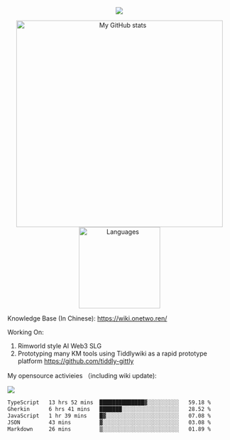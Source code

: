 <a href="https://github.com/linonetwo">
    <p align="center">
        <img src="https://github-profile-trophy.vercel.app/?username=linonetwo&column=7&theme=onedark"/>
    </p>
</a>
<a align="center" href="https://github.com/linonetwo">
  <p align="center">
    <img src="https://github-readme-stats.vercel.app/api?username=linonetwo&show_icons=true&count_private=true" alt="My GitHub stats" width="465"/>
    <img src="https://github-readme-stats.vercel.app/api/top-langs/?username=linonetwo&layout=compact&langs_count=10" alt="Languages" height="183">
  </p>
</a>

Knowledge Base (In Chinese): https://wiki.onetwo.ren/

Working On: 

1. Rimworld style AI Web3 SLG
1. Prototyping many KM tools using Tiddlywiki as a rapid prototype platform https://github.com/tiddly-gittly

My opensource activieies （including wiki update):

![](https://visitor-badge.glitch.me/badge?page_id=linonetwo.linonetwo)

<!--START_SECTION:waka-->

```txt
TypeScript   13 hrs 52 mins  ██████████████▓░░░░░░░░░░   59.18 %
Gherkin      6 hrs 41 mins   ███████░░░░░░░░░░░░░░░░░░   28.52 %
JavaScript   1 hr 39 mins    █▓░░░░░░░░░░░░░░░░░░░░░░░   07.08 %
JSON         43 mins         ▓░░░░░░░░░░░░░░░░░░░░░░░░   03.08 %
Markdown     26 mins         ▒░░░░░░░░░░░░░░░░░░░░░░░░   01.89 %
```

<!--END_SECTION:waka-->
